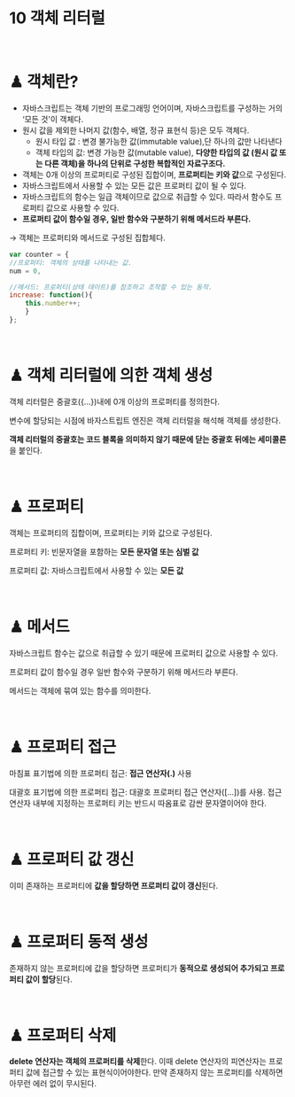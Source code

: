 # 10 객체 리터럴

</br>

# ♟ 객체란?

- 자바스크립트는 객체 기반의 프로그래밍 언어이며, 자바스크립트를 구성하는 거의 ‘모든 것'이 객체다.
- 원시 값을 제외한 나머지 값(함수, 배열, 정규 표현식 등)은 모두 객체다.
  - 원시 타입 값 : 변경 불가능한 값(immutable value),단 하나의 값만 나타낸다
  - 객체 타입의 값: 변경 가능한 값(mutable value), **다양한 타입의 값 (원시 값 또는 다른 객체)을 하나의 단위로 구성한 복합적인 자료구조다.**
- 객체는 0개 이상의 프로퍼티로 구성된 집합이며, **프로퍼티는 키와 값**으로 구성된다.
- 자바스크립트에서 사용할 수 있는 모든 값은 프로퍼티 값이 될 수 있다.
- 자바스크립트의 함수는 일급 객체이므로 값으로 취급할 수 있다. 따라서 함수도 프로퍼티 값으로 사용할 수 있다.
- **프로퍼티 값이 함수일 경우, 일반 함수와 구분하기 위해 메서드라 부른다.**

→ 객체는 프로퍼티와 메서드로 구성된 집합체다.

```jsx
var counter = {
//프로퍼티: 객체의 상태를 나타내는 값.
num = 0,

//메서드: 프로퍼티(상태 데이트)를 참조하고 조작할 수 있는 동작.
increase: function(){
	this.number++;
	}
};
```

</br>

# ♟ 객체 리터럴에 의한 객체 생성

객체 리터럴은 중괄호({…})내에 0개 이상의 프로퍼티를 정의한다.

변수에 할당되는 시점에 바자스트립트 엔진은 객체 리터럴을 해석해 객체를 생성한다.

**객체 리터럴의 중괄호는 코드 블록을 의미하지 않기 때문에 닫는 중괄호 뒤에는 세미콜론**을 붙인다.

</br>

# ♟ 프로퍼티

객체는 프로퍼티의 집합이며, 프로퍼티는 키와 값으로 구성된다.

프로퍼티 키: 빈문자열을 포함하는 **모든 문자열 또는 심벌 값**

프로퍼티 값: 자바스크립트에서 사용할 수 있는 **모든 값**

</br>

# ♟ 메서드

자바스크립트 함수는 값으로 취급할 수 있기 때문에 프로퍼티 값으로 사용할 수 있다.

프로퍼티 값이 함수일 경우 일반 함수와 구분하기 위해 메서드라 부른다.

메서드는 객체에 묶여 있는 함수를 의미한다.

</br>

# ♟ 프로퍼티 접근

마침표 표기법에 의한 프로퍼티 접근: **접근 연산자(.)** 사용

대괄호 표기법에 의한 프로퍼티 접근: 대괄호 프로퍼티 접근 연산자([…])를 사용. 접근 연산자 내부에 지정하는 프로퍼티 키는 반드시 따옴표로 감싼 문자열이어야 한다.

</br>

# ♟ 프로퍼티 값 갱신

이미 존재하는 프로퍼티에 **값을 할당하면 프로퍼티 값이 갱신**된다.

</br>

# ♟ 프로퍼티 동적 생성

존재하지 않는 프로퍼티에 값을 할당하면 프로퍼티가 **동적으로 생성되어 추가되고 프로퍼티 값이 할당**된다.

</br>

# ♟ 프로퍼티 삭제

**delete 연산자는 객체의 프로퍼티를 삭제**한다.
이때 delete 연산자의 피연산자는 프로퍼티 값에 접근할 수 있는 표현식이어야한다.
만약 존재하지 않는 프로퍼티를 삭제하면 아무런 에러 없이 무시된다.

</br>
